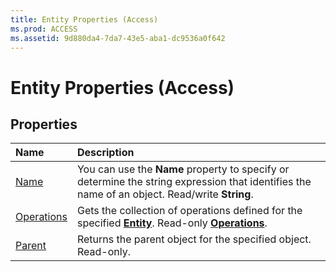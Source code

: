 ```yaml
---
title: Entity Properties (Access)
ms.prod: ACCESS
ms.assetid: 9d880da4-7da7-43e5-aba1-dc9536a0f642
---
```



# Entity Properties (Access)

## Properties



|**Name**|**Description**|
|:-----|:-----|
|[Name](entity-name-property-access.md)|You can use the  **Name** property to specify or determine the string expression that identifies the name of an object. Read/write **String**.|
|[Operations](entity-operations-property-access.md)|Gets the collection of operations defined for the specified  **[Entity](entity-object-access.md)**. Read-only **[Operations](operations-object-access.md)**.|
|[Parent](entity-parent-property-access.md)|Returns the parent object for the specified object. Read-only.|

